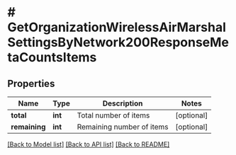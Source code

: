 # # GetOrganizationWirelessAirMarshalSettingsByNetwork200ResponseMetaCountsItems

## Properties

Name | Type | Description | Notes
------------ | ------------- | ------------- | -------------
**total** | **int** | Total number of items | [optional]
**remaining** | **int** | Remaining number of items | [optional]

[[Back to Model list]](../../README.md#models) [[Back to API list]](../../README.md#endpoints) [[Back to README]](../../README.md)
